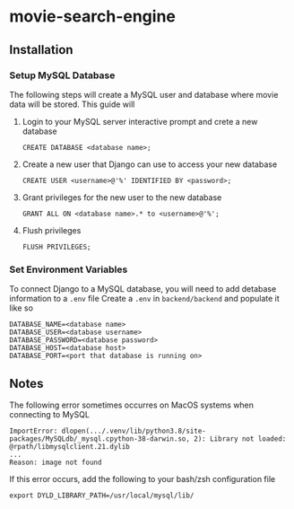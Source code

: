# movie-search-engine

## Installation
### Setup MySQL Database
The following steps will create a MySQL user and database where movie data will be stored. This guide will 

1) Login to your MySQL server interactive prompt and crete a new database
    ```
    CREATE DATABASE <database name>;
    ```
2) Create a new user that Django can use to access your new database
    ```
    CREATE USER <username>@'%' IDENTIFIED BY <password>;
    ```
3) Grant privileges for the new user to the new database
    ```
    GRANT ALL ON <database name>.* to <username>@'%';
    ```
4) Flush privileges
    ```
    FLUSH PRIVILEGES;
    ```
### Set Environment Variables
To connect Django to a MySQL database, you will need to add detabase information to a `.env` file
Create a `.env` in `backend/backend` and populate it like so
```
DATABASE_NAME=<database name>
DATABASE_USER=<database username>
DATABASE_PASSWORD=<database password>
DATABASE_HOST=<database host>
DATABASE_PORT=<port that database is running on>
```

## Notes
The following error sometimes occurres on MacOS systems when connecting to MySQL
```
ImportError: dlopen(.../.venv/lib/python3.8/site-packages/MySQLdb/_mysql.cpython-38-darwin.so, 2): Library not loaded: @rpath/libmysqlclient.21.dylib
...
Reason: image not found
```

If this error occurs, add the following to your bash/zsh configuration file
```
export DYLD_LIBRARY_PATH=/usr/local/mysql/lib/
```